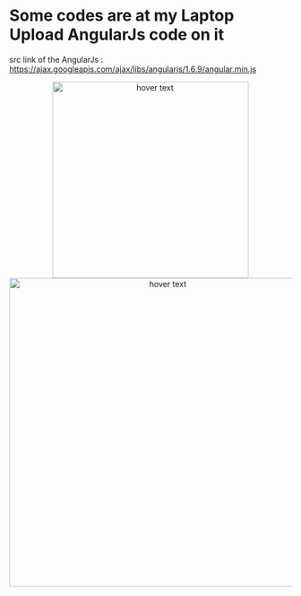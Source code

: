 # Some codes are at my Laptop Upload AngularJs code on it
src link of the AngularJs : https://ajax.googleapis.com/ajax/libs/angularjs/1.6.9/angular.min.js

<p align="center">
  <img src="https://shreysharma.com/wp-content/uploads/2019/04/mvc.webp" width="350" title="hover text">
  <img src="https://developer.mozilla.org/en-US/docs/Glossary/MVC/model-view-controller-light-blue.png" width="550" title="hover text">
</p>
